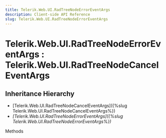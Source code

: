 ```yaml
---
title: Telerik.Web.UI.RadTreeNodeErrorEventArgs 
description: Client-side API Reference
slug: Telerik.Web.UI.RadTreeNodeErrorEventArgs
---
```


# Telerik.Web.UI.RadTreeNodeErrorEventArgs : Telerik.Web.UI.RadTreeNodeCancelEventArgs

## Inheritance Hierarchy

* [Telerik.Web.UI.RadTreeNodeCancelEventArgs]({%slug Telerik.Web.UI.RadTreeNodeCancelEventArgs%})
* *[Telerik.Web.UI.RadTreeNodeErrorEventArgs]({%slug Telerik.Web.UI.RadTreeNodeErrorEventArgs%})*


Methods

